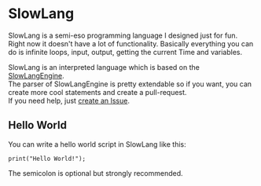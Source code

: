 # SlowLang
SlowLang is a semi-eso programming language I designed just for fun.<br>
Right now it doesn't have a lot of functionality. Basically everything you can do is infinite loops, input, output, getting the current Time and variables.

SlowLang is an interpreted language which is based on the [SlowLangEngine](https://github.com/zenonet/SlowLangEngine).<br>
The parser of SlowLangEngine is pretty extendable so if you want, you can create more cool statements and create a pull-request.<br>If you need help, just 
[create an Issue](https://github.com/zenonet/SlowLang/issues/new).

## Hello World

You can write a hello world script in SlowLang like this:

```
print("Hello World!");
```
The semicolon is optional but strongly recommended.
